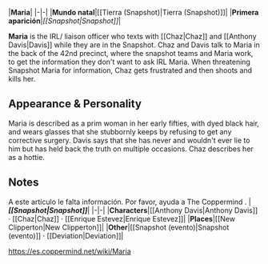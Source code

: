 |**Maria**|
|-|-|
|**Mundo natal**|[[Tierra (Snapshot)\|Tierra (Snapshot)]]|
|**Primera aparición**|*[[Snapshot\|Snapshot]]*|

**Maria** is the IRL/ liaison officer who texts with [[Chaz\|Chaz]] and [[Anthony Davis\|Davis]] while they are in the Snapshot. Chaz and Davis talk to Maria in the back of the 42nd precinct, where the snapshot teams and Maria work, to get the information they don't want to ask IRL Maria. When threatening Snapshot Maria for information, Chaz gets frustrated and then shoots and kills her.

## Appearance & Personality
Maria is described as a prim woman in her early fifties, with dyed black hair, and wears glasses that she stubbornly keeps by refusing to get any corrective surgery. Davis says that she has never and wouldn't ever lie to him but has held back the truth on multiple occasions. Chaz describes her as a hottie.

## Notes

A este artículo le falta información. Por favor, ayuda a The Coppermind .
|***[[Snapshot\|Snapshot]]***|
|-|-|
|**Characters**|[[Anthony Davis\|Anthony Davis]] · [[Chaz\|Chaz]] · [[Enrique Estevez\|Enrique Estevez]]|
|**Places**|[[New Clipperton\|New Clipperton]]|
|**Other**|[[Snapshot (evento)\|Snapshot (evento)]] · [[Deviation\|Deviation]]|



https://es.coppermind.net/wiki/Maria